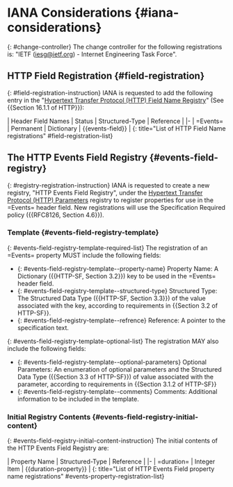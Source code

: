 # IANA Considerations {#iana-considerations}

{: #change-controller}
The change controller for the following registrations is: "IETF (iesg@ietf.org) - Internet Engineering Task Force".

## HTTP Field Registration {#field-registration}

{: #field-registration-instruction}
IANA is requested to add the following entry in the "[Hypertext Transfer Protocol (HTTP) Field Name Registry](https://www.iana.org/assignments/http-fields/)" (See {{Section 16.1.1 of HTTP}}):

| Header Field Names  | Status     | Structured-Type  | Reference         |
|-
| =Events=            | Permanent  | Dictionary       | {{events-field}}  |
{: title="List of HTTP Field Name registrations" #field-registration-list}

## The HTTP Events Field Registry {#events-field-registry}

{: #registry-registration-instruction}
IANA is requested to create a new registry, "HTTP Events Field Registry", under the [Hypertext Transfer Protocol (HTTP) Parameters](https://www.iana.org/assignments/http-parameters/) registry to register properties for use in the =Events= header field. New registrations will use the Specification Required policy ({{RFC8126, Section 4.6}}).

### Template {#events-field-registry-template}

{: #events-field-registry-template-required-list}
The registration of an =Events= property MUST include the following fields:

+ {: #events-field-registry-template--property-name}
Property Name: A Dictionary ({{HTTP-SF, Section 3.2}}) key to be used in the =Events= header field.
+ {: #events-field-registry-template--structured-type}
Structured Type: The Structured Data Type ({{HTTP-SF, Section 3.3}}) of the value associated with the key, according to requirements in {{Section 3.2 of HTTP-SF}}.
+ {: #events-field-registry-template--refrence}
Reference: A pointer to the specification text.

{: #events-field-registry-template-optional-list}
The registration MAY also include the following fields:

+ {: #events-field-registry-template--optional-parameters}
Optional Parameters: An enumeration of optional parameters and the Structured Data Type ({{Section 3.3 of HTTP-SF}}) of value associated with the parameter, according to requirements in {{Section 3.1.2 of HTTP-SF}}
+ {: #events-field-registry-template--comments}
Comments: Additional information to be included in the template.

### Initial Registry Contents {#events-field-registry-initial-content}

{: #events-field-registry-initial-content-instruction}
The initial contents of the HTTP Events Field Registry are:

| Property Name  | Structured-Type  | Reference             |
|-
| =duration=     | Integer Item     | {{duration-property}} |
{: title="List of HTTP Events Field property name registrations" #events-property-registration-list}
